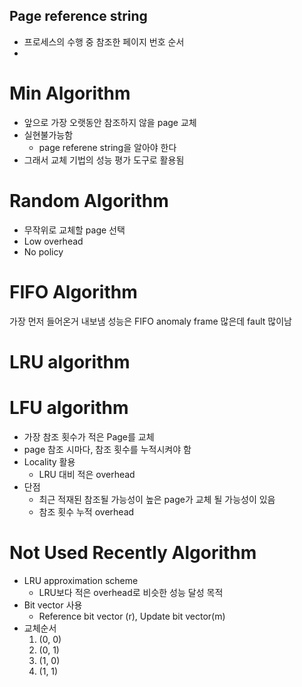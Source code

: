 ## Page reference string 
* 프로세스의 수행 중 참조한 페이지 번호 순서
* 





# Min Algorithm
* 앞으로 가장 오랫동안 참조하지 않을 page 교체
* 실현불가능함
    * page referene string을 알아야 한다
* 그래서 교체 기법의 성능 평가 도구로 활용됨

# Random Algorithm
* 무작위로 교체할 page 선택
* Low overhead
* No policy

# FIFO Algorithm
가장 먼저 들어온거 내보냄
성능은  FIFO anomaly frame 많은데 fault 많이남


# LRU algorithm

# LFU algorithm
* 가장 참조 횟수가 적은 Page를 교체
* page 참조 시마다, 참조 횟수를 누적시켜야 함
* Locality 활용
    * LRU 대비 적은 overhead
* 단점  
    * 최근 적재된 참조될 가능성이 높은 page가 교체 될 가능성이 있음
    * 참조 횟수 누적 overhead

# Not Used Recently Algorithm
* LRU approximation scheme
    * LRU보다 적은 overhead로 비슷한 성능 달성 목적
* Bit vector 사용
    * Reference bit vector (r), Update bit vector(m)
* 교체순서
    1. (0, 0) 
    2. (0, 1)
    3. (1, 0)
    4. (1, 1)


